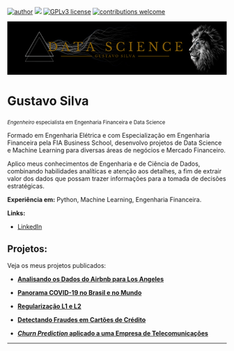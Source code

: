 [![author](https://img.shields.io/badge/author-gustavosilva-red.svg)](https://www.linkedin.com/in/gustavo-vinicius-silva) [![](https://img.shields.io/badge/python-3.7+-blue.svg)](https://www.python.org/downloads/release/python-365/) [![GPLv3 license](https://img.shields.io/badge/License-GPLv3-blue.svg)](http://perso.crans.org/besson/LICENSE.html) [![contributions welcome](https://img.shields.io/badge/contributions-welcome-brightgreen.svg?style=flat)](https://github.com/GustavoSilva95/data_science/issues)

<p align="center">
<img src="TROPICANA (1).png" >
</p>

# Gustavo Silva
<sub>*Engenheiro* especialista em Engenharia Financeira e Data Science</sub>

Formado em Engenharia Elétrica e com Especialização em Engenharia Financeira pela FIA Business School, desenvolvo projetos de Data Science e Machine Learning para diversas áreas de negócios e Mercado Financeiro.

Aplico meus conhecimentos de Engenharia e de Ciência de Dados, combinando habilidades analíticas e atenção aos detalhes, a fim de extrair valor dos dados que possam trazer informações para a tomada de decisões estratégicas.

**Experiência em:** Python, Machine Learning, Engenharia Financeira.

**Links:**
* [LinkedIn](https://www.linkedin.com/in/gustavo-vinicius-silva)

## Projetos:
Veja os meus projetos publicados:

* [**Analisando os Dados do Airbnb para Los Angeles**](https://bit.ly/3r14eLN)

* [**Panorama COVID-19 no Brasil e no Mundo**](https://bit.ly/3HkyXbS)

* [**Regularização L1 e L2**](https://bit.ly/320tg3G)

* [**Detectando Fraudes em Cartões de Crédito**](https://bit.ly/3HM0Xpx)

* [***Churn Prediction* aplicado a uma Empresa de Telecomunicações**](https://bit.ly/3udgkli)

---




